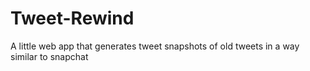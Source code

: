 # Tweet-Rewind
A little web app that generates tweet snapshots of old tweets in a way similar to snapchat
